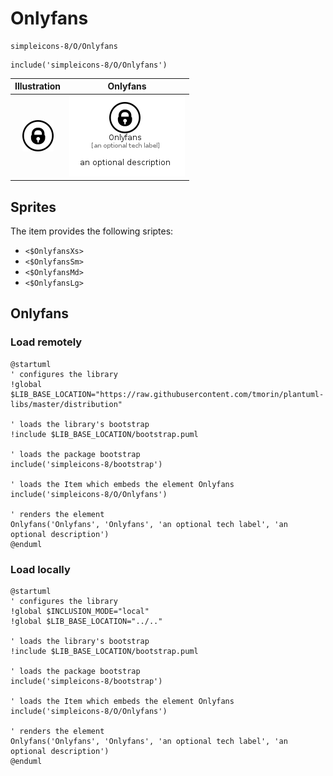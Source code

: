 # Onlyfans


```text
simpleicons-8/O/Onlyfans
```

```text
include('simpleicons-8/O/Onlyfans')
```



| Illustration | Onlyfans |
| :---: | :---: |
| ![illustration for Illustration](../../simpleicons-8/O/Onlyfans.png) | ![illustration for Onlyfans](../../simpleicons-8/O/Onlyfans.Local.png) |



## Sprites
The item provides the following sriptes:

- `<$OnlyfansXs>`
- `<$OnlyfansSm>`
- `<$OnlyfansMd>`
- `<$OnlyfansLg>`





## Onlyfans

### Load remotely
```plantuml
@startuml
' configures the library
!global $LIB_BASE_LOCATION="https://raw.githubusercontent.com/tmorin/plantuml-libs/master/distribution"

' loads the library's bootstrap
!include $LIB_BASE_LOCATION/bootstrap.puml

' loads the package bootstrap
include('simpleicons-8/bootstrap')

' loads the Item which embeds the element Onlyfans
include('simpleicons-8/O/Onlyfans')

' renders the element
Onlyfans('Onlyfans', 'Onlyfans', 'an optional tech label', 'an optional description')
@enduml
```

### Load locally
```plantuml
@startuml
' configures the library
!global $INCLUSION_MODE="local"
!global $LIB_BASE_LOCATION="../.."

' loads the library's bootstrap
!include $LIB_BASE_LOCATION/bootstrap.puml

' loads the package bootstrap
include('simpleicons-8/bootstrap')

' loads the Item which embeds the element Onlyfans
include('simpleicons-8/O/Onlyfans')

' renders the element
Onlyfans('Onlyfans', 'Onlyfans', 'an optional tech label', 'an optional description')
@enduml
```

